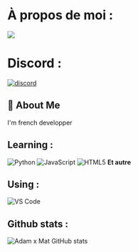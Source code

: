 # À propos de moi : 
 ![](https://komarev.com/ghpvc/?username=your-github-username&color=blue)

# Discord : 
[![discord](https://img.shields.io/badge/discord-roiab-%237289DA)](https://discord.com/users/roiab)

## 🚀 About Me
I'm french developper

## Learning :
![Python](https://skillicons.dev/icons?i=python)
![JavaScript](https://skillicons.dev/icons?i=javascript)
![HTML5](https://skillicons.dev/icons?i=html)
**Et autre**

## Using :
![VS Code](https://skillicons.dev/icons?i=vscode)

## Github stats :
![Adam x Mat GitHub stats](https://github-readme-stats.vercel.app/api?username=deveIops&show_icons=true&theme=radical)
